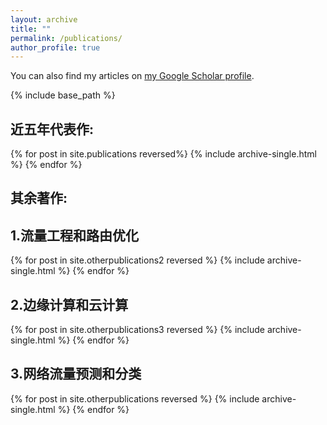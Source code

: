 ```yaml
---
layout: archive
title: ""
permalink: /publications/
author_profile: true
---
```



  You can also find my articles on <a href="https://scholar.google.com/citations?user=nFh-9y0AAAAJ&hl=zh-CN&oi=ao">my Google Scholar profile</a>.


{% include base_path %}

近五年代表作:
---
{% for post in site.publications reversed%}
  {% include archive-single.html %}
{% endfor %}

其余著作:
---
1.流量工程和路由优化
-
{% for post in site.otherpublications2 reversed %}
  {% include archive-single.html %}
{% endfor %}


2.边缘计算和云计算
---
{% for post in site.otherpublications3 reversed %}
  {% include archive-single.html %}
{% endfor %}

3.网络流量预测和分类
---
{% for post in site.otherpublications reversed %}
  {% include archive-single.html %}
{% endfor %}
